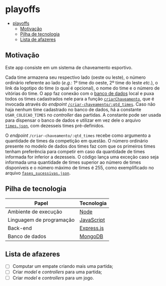 # playoffs

- [playoffs](#playoffs)
  - [Motivação](#motivação)
  - [Pilha de tecnologia](#pilha-de-tecnologia)
  - [Lista de afazeres](#lista-de-afazeres)

## Motivação

Este app consiste em um sistema de chaveamento esportivo.

Cada time armazena seu respectivo lado (oeste ou leste), o número ordinário referente ao lado (_e_._g_.: 1º time do oeste, 2º time do leste _etc_.), o link da logotipo do time (o qual é   opcional), o nome do time e o número de vitórias do time. O app faz conexão com o [banco de dados](./src/database/index.js) local e puxa todos os times cadastrados nele para a função [`criarChaveamento`](./src/controllers/partidas.js), que é invocada através do _endpoint_ [`/criar-chaveamento/:qtd_times`](./src/routes/partidas.js). Caso não haja nenhum time cadastrado no banco de dados, há a constante `USAR_COLECAO_TIMES` no _controller_ das partidas. A constante pode ser usada para dispensar o banco de dados e utilizar em vez dele o arquivo [`times.json`](./src/samples/times.json), com dezesseis times pré-definidos.

O _endpoint_ `/criar-chaveamento/:qtd_times` recebe como argumento a quantidade de times da competição em questão. O número ordinário presente no modelo de dados dos times faz com que os primeiros times tenham preferência para competir em caso da quantidade de times informada for inferior a dezesseis. O código lança uma exceção caso seja informada uma quantidade de times superior ao número de times disponíveis e o número máximo de times é 255, como exemplificado no arquivo [`fases_sucessivas.json`](./src/config/fases_sucessivas.json).

## Pilha de tecnologia

| Papel | Tecnologia |
|-|-|
| Ambiente de execução | [Node](https://nodejs.org/en/) |
| Linguagem de programação | [JavaScript](https://developer.mozilla.org/pt-BR/docs/Web/JavaScript) |
| Back-end | [Express.js](https://expressjs.com/pt-br/) |
| Banco de dados | [MongoDB](https://www.mongodb.com/) |

## Lista de afazeres

- [ ] Computar um empate criando mais uma partida;
- [ ] Criar _model_ e _controllers_ para uma partida;
- [ ] Criar _model_ e _controllers_ para um jogo.
